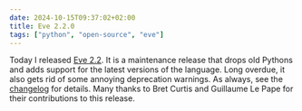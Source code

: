 ```yaml
---
date: 2024-10-15T09:37:02+02:00
title: Eve 2.2.0
tags: ["python", "open-source", "eve"]
---
```

Today I released [Eve 2.2](https://pypi.org/project/Eve/2.2.0/). It is a maintenance release that drops old Pythons and adds support for the latest versions of the language. Long overdue, it also gets rid of some annoying deprecation warnings. As always, see the [changelog](https://docs.python-eve.org/en/stable/changelog.html#version-v2-2) for details. Many thanks to Bret Curtis and Guillaume Le Pape for their contributions to this release.